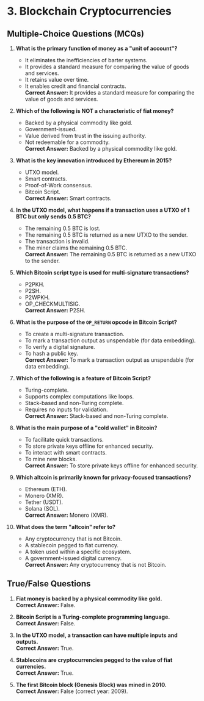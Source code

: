 # 3. Blockchain Cryptocurrencies

## Multiple-Choice Questions (MCQs)

1. **What is the primary function of money as a "unit of account"?**

   - It eliminates the inefficiencies of barter systems.
   - It provides a standard measure for comparing the value of goods and services.
   - It retains value over time.
   - It enables credit and financial contracts.  
     **Correct Answer:** It provides a standard measure for comparing the value of goods and services.

2. **Which of the following is NOT a characteristic of fiat money?**

   - Backed by a physical commodity like gold.
   - Government-issued.
   - Value derived from trust in the issuing authority.
   - Not redeemable for a commodity.  
     **Correct Answer:** Backed by a physical commodity like gold.

3. **What is the key innovation introduced by Ethereum in 2015?**

   - UTXO model.
   - Smart contracts.
   - Proof-of-Work consensus.
   - Bitcoin Script.  
     **Correct Answer:** Smart contracts.

4. **In the UTXO model, what happens if a transaction uses a UTXO of 1 BTC but only sends 0.5 BTC?**

   - The remaining 0.5 BTC is lost.
   - The remaining 0.5 BTC is returned as a new UTXO to the sender.
   - The transaction is invalid.
   - The miner claims the remaining 0.5 BTC.  
     **Correct Answer:** The remaining 0.5 BTC is returned as a new UTXO to the sender.

5. **Which Bitcoin script type is used for multi-signature transactions?**

   - P2PKH.
   - P2SH.
   - P2WPKH.
   - OP_CHECKMULTISIG.  
     **Correct Answer:** P2SH.

6. **What is the purpose of the `OP_RETURN` opcode in Bitcoin Script?**

   - To create a multi-signature transaction.
   - To mark a transaction output as unspendable (for data embedding).
   - To verify a digital signature.
   - To hash a public key.  
     **Correct Answer:** To mark a transaction output as unspendable (for data embedding).

7. **Which of the following is a feature of Bitcoin Script?**

   - Turing-complete.
   - Supports complex computations like loops.
   - Stack-based and non-Turing complete.
   - Requires no inputs for validation.  
     **Correct Answer:** Stack-based and non-Turing complete.

8. **What is the main purpose of a "cold wallet" in Bitcoin?**

   - To facilitate quick transactions.
   - To store private keys offline for enhanced security.
   - To interact with smart contracts.
   - To mine new blocks.  
     **Correct Answer:** To store private keys offline for enhanced security.

9. **Which altcoin is primarily known for privacy-focused transactions?**

   - Ethereum (ETH).
   - Monero (XMR).
   - Tether (USDT).
   - Solana (SOL).  
     **Correct Answer:** Monero (XMR).

10. **What does the term "altcoin" refer to?**
    - Any cryptocurrency that is not Bitcoin.
    - A stablecoin pegged to fiat currency.
    - A token used within a specific ecosystem.
    - A government-issued digital currency.  
      **Correct Answer:** Any cryptocurrency that is not Bitcoin.

## True/False Questions

1. **Fiat money is backed by a physical commodity like gold.**  
   **Correct Answer:** False.

2. **Bitcoin Script is a Turing-complete programming language.**  
   **Correct Answer:** False.

3. **In the UTXO model, a transaction can have multiple inputs and outputs.**  
   **Correct Answer:** True.

4. **Stablecoins are cryptocurrencies pegged to the value of fiat currencies.**  
   **Correct Answer:** True.

5. **The first Bitcoin block (Genesis Block) was mined in 2010.**  
   **Correct Answer:** False (correct year: 2009).
